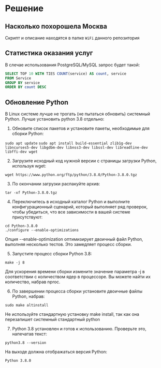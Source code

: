 # Решение

## Насколько похорошела Москва

Скрипт и описание находятся в папке `WiFi` данного репозитория

## Статистика оказания услуг 

В слечае использования PostgreSQL/MySQL запрос будет такой:

```SQL
SELECT TOP 10 WITH TIES COUNT(service) AS count, service
FROM Service
GROUP BY service
ORDER BY count DESC
```

## Обновление Python

В Linux системе лучше не трогать (не пытаться обновить) системный Python. Лучше установить python 3.8 отдельно: 

1. Обновите список пакетов и установите пакеты, необходимые для сборки Python:

`sudo apt update`
`sudo apt install build-essential zlib1g-dev libncurses5-dev libgdbm-dev libnss3-dev libssl-dev libreadline-dev libffi-dev wget`

2. Загрузите исходный код нужной версии с страницы загрузки Python, используя wget:

`wget https://www.python.org/ftp/python/3.8.0/Python-3.8.0.tgz`

3. По окончании загрузки распакуйте архив:

`tar -xf Python-3.8.0.tgz`

4. Переключитесь в исходный каталог Python и выполните конфигурационный сценарий, который выполняет ряд проверок, чтобы убедиться, что все зависимости в вашей системе присутствуют:

```
cd Python-3.8.0
./configure --enable-optimizations
```
Опция --enable-optimization оптимизирует двоичный файл Python, выполняя несколько тестов. Это замедляет процесс сборки.

5. Запустите процесс сборки Python 3.8:

`make -j 8`

Для ускорения времени сборки измените значение параметра -j в соответствии с количеством ядер в процессоре. Вы можете найти их количество, набрав nproc.

6. По завершении процесса сборки установите двоичные файлы Python, набрав:

`sudo make altinstall`

Не используйте стандартную установку make install, так как она перезапишет системный стандартный python

7. Python 3.8 установлен и готов к использованию. Проверьте это, напечатав текст:

`python3.8 --version`

На выходе должна отображаться версия Python:

`Python 3.8.0`